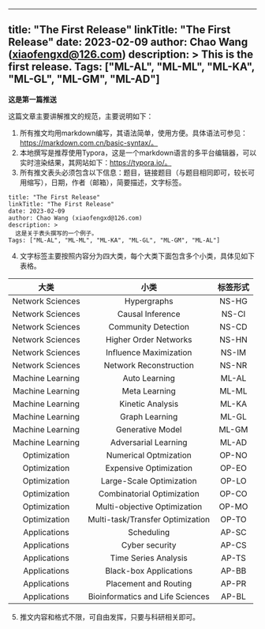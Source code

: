 
---
title: "The First Release"
linkTitle: "The First Release"
date: 2023-02-09
author: Chao Wang (xiaofengxd@126.com)
description: >
  This is the first release.
Tags: ["ML-AL", "ML-ML", "ML-KA", "ML-GL", "ML-GM", "ML-AD"]
---

**这是第一篇推送**

这篇文章主要讲解推文的规范，主要说明如下：

1. 所有推文均用markdown编写，其语法简单，使用方便。具体语法可参见：https://markdown.com.cn/basic-syntax/。
2. 本地撰写是推荐使用Typora，这是一个markdown语言的多平台编辑器，可以实时渲染结果，其网站如下：https://typora.io/。
3. 所有推文表头必须包含以下信息：题目，链接题目（与题目相同即可，较长可用缩写），日期，作者（邮箱），简要描述，文字标签。

```
title: "The First Release"
linkTitle: "The First Release"
date: 2023-02-09
author: Chao Wang (xiaofengxd@126.com)
description: >
  这是关于表头撰写的一个例子。
Tags: ["ML-AL", "ML-ML", "ML-KA", "ML-GL", "ML-GM", "ML-AL"]
```
4. 文字标签主要按照内容分为四大类，每个大类下面包含多个小类，具体见如下表格。

| 大类      | 小类 |  标签形式     |
| :----:       |    :----:   |         :----: |
| Network Sciences      |    Hypergraphs    | NS-HG  |
| Network Sciences      |    Causal Inference    |  NS-CI |
| Network Sciences      |    Community Detection    |  NS-CD |
| Network Sciences      |    Higher Order Networks    |  NS-HN |
| Network Sciences      |   Influence Maximization      |  NS-IM |
| Network Sciences      |    Network Reconstruction    | NS-NR  |
| Machine Learning   |    Auto Learning     |    ML-AL  |
| Machine Learning   |    Meta Learning     |   ML-ML   |
| Machine Learning   |  Kinetic Analysis       |  ML-KA    |
| Machine Learning   |    Graph Learning     |   ML-GL   |
| Machine Learning   |   Generative Model      |  ML-GM    |
| Machine Learning   |     Adversarial Learning    |   ML-AD   |
| Optimization   |    Numerical Optmization     |   OP-NO   |
| Optimization   |    Expensive Optimization      |   OP-EO   |
| Optimization   |    Large-Scale Optimization     |   OP-LO   |
| Optimization   |   Combinatorial Optimization      |   OP-CO   |
| Optimization   |   Multi-objective Optimization      |   OP-MO   |
| Optimization   |    Multi-task/Transfer Optimization     |    OP-TO  |
| Applications   |    Scheduling     |   AP-SC   |
| Applications   |   Cyber security      |   AP-CS   |
| Applications   |   Time Series Analysis      |   AP-TS   |
| Applications   |    Black-box Applications      |   AP-BB   |
| Applications   |  Placement and Routing       |   AP-PR   |
| Applications   |   Bioinformatics and Life Sciences      |   AP-BL   |

5. 推文内容和格式不限，可自由发挥，只要与科研相关即可。

